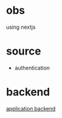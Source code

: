 
# obs
using nextjs

# source
* authentication

# backend
[application backend](https://github.com/pedro256/rifaz/)

